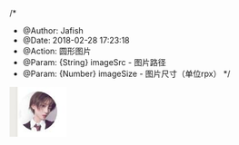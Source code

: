 /*
 * @Author: Jafish 
 * @Date: 2018-02-28 17:23:18 
 * @Action: 圆形图片
 * @Param: {String} imageSrc - 图片路径
 * @Param: {Number} imageSize - 图片尺寸（单位rpx）
 */


 ![圆形图片](https://raw.githubusercontent.com/a526800921/wx-mp-components/master/github_image/RoundImage.jpg)